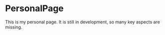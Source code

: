 # PersonalPage

This is my personal page. It is still in development, so many key aspects are missing.
